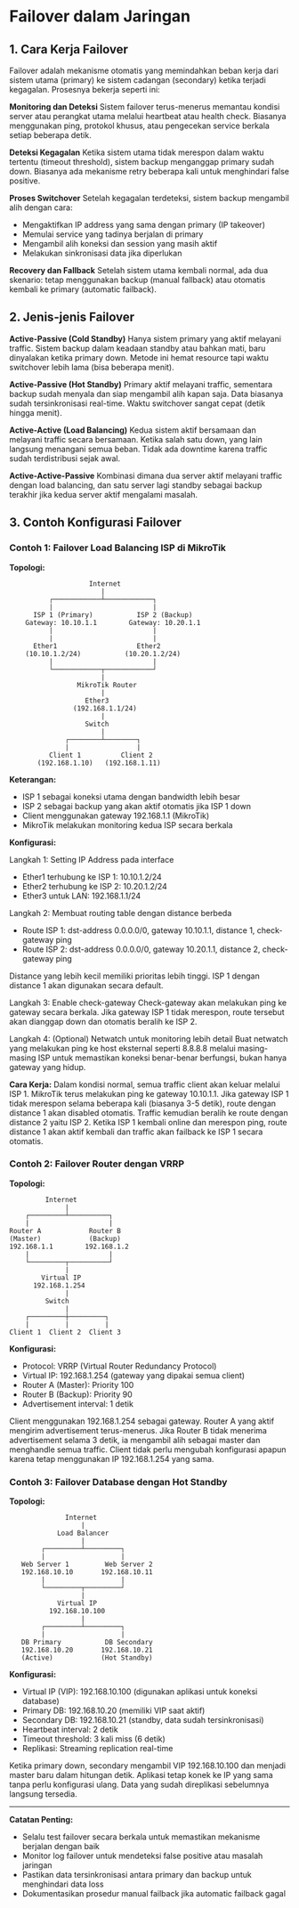 # Failover dalam Jaringan

## 1. Cara Kerja Failover

Failover adalah mekanisme otomatis yang memindahkan beban kerja dari sistem utama (primary) ke sistem cadangan (secondary) ketika terjadi kegagalan. Prosesnya bekerja seperti ini:

**Monitoring dan Deteksi**
Sistem failover terus-menerus memantau kondisi server atau perangkat utama melalui heartbeat atau health check. Biasanya menggunakan ping, protokol khusus, atau pengecekan service berkala setiap beberapa detik.

**Deteksi Kegagalan**
Ketika sistem utama tidak merespon dalam waktu tertentu (timeout threshold), sistem backup menganggap primary sudah down. Biasanya ada mekanisme retry beberapa kali untuk menghindari false positive.

**Proses Switchover**
Setelah kegagalan terdeteksi, sistem backup mengambil alih dengan cara:
- Mengaktifkan IP address yang sama dengan primary (IP takeover)
- Memulai service yang tadinya berjalan di primary
- Mengambil alih koneksi dan session yang masih aktif
- Melakukan sinkronisasi data jika diperlukan

**Recovery dan Fallback**
Setelah sistem utama kembali normal, ada dua skenario: tetap menggunakan backup (manual fallback) atau otomatis kembali ke primary (automatic failback).

## 2. Jenis-jenis Failover

**Active-Passive (Cold Standby)**
Hanya sistem primary yang aktif melayani traffic. Sistem backup dalam keadaan standby atau bahkan mati, baru dinyalakan ketika primary down. Metode ini hemat resource tapi waktu switchover lebih lama (bisa beberapa menit).

**Active-Passive (Hot Standby)**
Primary aktif melayani traffic, sementara backup sudah menyala dan siap mengambil alih kapan saja. Data biasanya sudah tersinkronisasi real-time. Waktu switchover sangat cepat (detik hingga menit).

**Active-Active (Load Balancing)**
Kedua sistem aktif bersamaan dan melayani traffic secara bersamaan. Ketika salah satu down, yang lain langsung menangani semua beban. Tidak ada downtime karena traffic sudah terdistribusi sejak awal.

**Active-Active-Passive**
Kombinasi dimana dua server aktif melayani traffic dengan load balancing, dan satu server lagi standby sebagai backup terakhir jika kedua server aktif mengalami masalah.

## 3. Contoh Konfigurasi Failover

### Contoh 1: Failover Load Balancing ISP di MikroTik

**Topologi:**

```
                    Internet
                       |
          ┌────────────┴────────────┐
          |                         |
      ISP 1 (Primary)           ISP 2 (Backup)
    Gateway: 10.10.1.1        Gateway: 10.20.1.1
          |                         |
          |                         |
      Ether1                    Ether2
    (10.10.1.2/24)           (10.20.1.2/24)
          |                         |
          └────────────┬────────────┘
                       |
                 MikroTik Router
                       |
                   Ether3
                (192.168.1.1/24)
                       |
                   Switch
                       |
              ┌────────┴────────┐
              |                 |
          Client 1          Client 2
       (192.168.1.10)   (192.168.1.11)
```

**Keterangan:**
- ISP 1 sebagai koneksi utama dengan bandwidth lebih besar
- ISP 2 sebagai backup yang akan aktif otomatis jika ISP 1 down
- Client menggunakan gateway 192.168.1.1 (MikroTik)
- MikroTik melakukan monitoring kedua ISP secara berkala

**Konfigurasi:**

Langkah 1: Setting IP Address pada interface
- Ether1 terhubung ke ISP 1: 10.10.1.2/24
- Ether2 terhubung ke ISP 2: 10.20.1.2/24
- Ether3 untuk LAN: 192.168.1.1/24

Langkah 2: Membuat routing table dengan distance berbeda
- Route ISP 1: dst-address 0.0.0.0/0, gateway 10.10.1.1, distance 1, check-gateway ping
- Route ISP 2: dst-address 0.0.0.0/0, gateway 10.20.1.1, distance 2, check-gateway ping

Distance yang lebih kecil memiliki prioritas lebih tinggi. ISP 1 dengan distance 1 akan digunakan secara default.

Langkah 3: Enable check-gateway
Check-gateway akan melakukan ping ke gateway secara berkala. Jika gateway ISP 1 tidak merespon, route tersebut akan dianggap down dan otomatis beralih ke ISP 2.

Langkah 4: (Optional) Netwatch untuk monitoring lebih detail
Buat netwatch yang melakukan ping ke host eksternal seperti 8.8.8.8 melalui masing-masing ISP untuk memastikan koneksi benar-benar berfungsi, bukan hanya gateway yang hidup.

**Cara Kerja:**
Dalam kondisi normal, semua traffic client akan keluar melalui ISP 1. MikroTik terus melakukan ping ke gateway 10.10.1.1. Jika gateway ISP 1 tidak merespon selama beberapa kali (biasanya 3-5 detik), route dengan distance 1 akan disabled otomatis. Traffic kemudian beralih ke route dengan distance 2 yaitu ISP 2. Ketika ISP 1 kembali online dan merespon ping, route distance 1 akan aktif kembali dan traffic akan failback ke ISP 1 secara otomatis.

### Contoh 2: Failover Router dengan VRRP

**Topologi:**

```
         Internet
              |
    ┌─────────┴──────────┐
    |                    |
Router A            Router B
(Master)            (Backup)
192.168.1.1        192.168.1.2
    |                    |
    └─────────┬──────────┘
              |
        Virtual IP
      192.168.1.254
              |
         Switch
              |
    ┌─────────┼─────────┐
    |         |         |
Client 1  Client 2  Client 3
```

**Konfigurasi:**
- Protocol: VRRP (Virtual Router Redundancy Protocol)
- Virtual IP: 192.168.1.254 (gateway yang dipakai semua client)
- Router A (Master): Priority 100
- Router B (Backup): Priority 90
- Advertisement interval: 1 detik

Client menggunakan 192.168.1.254 sebagai gateway. Router A yang aktif mengirim advertisement terus-menerus. Jika Router B tidak menerima advertisement selama 3 detik, ia mengambil alih sebagai master dan menghandle semua traffic. Client tidak perlu mengubah konfigurasi apapun karena tetap menggunakan IP 192.168.1.254 yang sama.

### Contoh 3: Failover Database dengan Hot Standby

**Topologi:**

```
              Internet
                  |
            Load Balancer
                  |
        ┌─────────┴─────────┐
        |                   |
   Web Server 1         Web Server 2
   192.168.10.10       192.168.10.11
        |                   |
        └─────────┬─────────┘
                  |
            Virtual IP
          192.168.10.100
                  |
        ┌─────────┴─────────┐
        |                   |
   DB Primary           DB Secondary
   192.168.10.20       192.168.10.21
   (Active)            (Hot Standby)
```

**Konfigurasi:**
- Virtual IP (VIP): 192.168.10.100 (digunakan aplikasi untuk koneksi database)
- Primary DB: 192.168.10.20 (memiliki VIP saat aktif)
- Secondary DB: 192.168.10.21 (standby, data sudah tersinkronisasi)
- Heartbeat interval: 2 detik
- Timeout threshold: 3 kali miss (6 detik)
- Replikasi: Streaming replication real-time

Ketika primary down, secondary mengambil VIP 192.168.10.100 dan menjadi master baru dalam hitungan detik. Aplikasi tetap konek ke IP yang sama tanpa perlu konfigurasi ulang. Data yang sudah direplikasi sebelumnya langsung tersedia.

---

**Catatan Penting:**
- Selalu test failover secara berkala untuk memastikan mekanisme berjalan dengan baik
- Monitor log failover untuk mendeteksi false positive atau masalah jaringan
- Pastikan data tersinkronisasi antara primary dan backup untuk menghindari data loss
- Dokumentasikan prosedur manual failback jika automatic failback gagal
